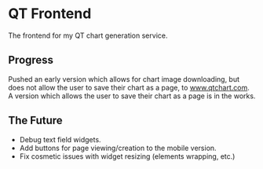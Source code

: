 # QT Frontend
The frontend for my QT chart generation service.

## Progress
Pushed an early version which allows for chart image downloading, but does not allow the user to save their chart as a page, to www.qtchart.com. A version which allows the user to save their chart as a page is in the works.

## The Future
- Debug text field widgets.
- Add buttons for page viewing/creation to the mobile version.
- Fix cosmetic issues with widget resizing (elements wrapping, etc.)
